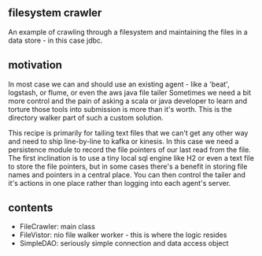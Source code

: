 ## filesystem crawler
An example of crawling through a filesystem and maintaining the files in a data store - in this case jdbc.


## motivation
In most case we can and should use an existing agent - like a 'beat', logstash, or flume, or even the aws java file tailer
Sometimes we need a bit more control and the pain of asking a scala or java developer to learn and torture those tools into submission is more than it's worth.   This is the directory walker part of such a custom solution.  

This recipe is primarily for tailing text files that we can't get any other way and need to ship line-by-line to kafka or kinesis.  In this case we need a persistence module to record the file pointers of our last read from the file.  The first inclination is to use a tiny local sql engine like H2 or even a text file to store the file pointers, but in some cases there's a benefit in storing file names and pointers in a central place.  You can then control the tailer and it's actions in one place rather than logging into each agent's server.

## contents
* FileCrawler: main class
* FileVistor:  nio file walker worker - this is where the logic resides
* SimpleDAO: seriously simple connection and data access object



